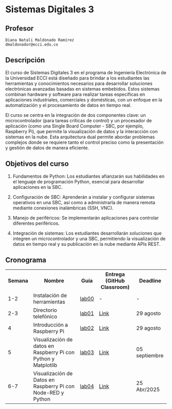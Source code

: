 # Sistemas Digitales 3

## Profesor
```
Diana Natali Maldonado Ramírez
dmaldonador@ecci.edu.co
```

## Descripción

El curso de Sistemas Digitales 3 en el programa de Ingeniería Electrónica de la Universidad ECCI está diseñado para brindar a los estudiantes las herramientas y conocimientos necesarios para desarrollar soluciones electrónicas avanzadas basadas en sistemas embebidos. Estos sistemas combinan hardware y software para realizar tareas específicas en aplicaciones industriales, comerciales y domésticas, con un enfoque en la automatización y el procesamiento de datos en tiempo real.

El curso se centra en la integración de dos componentes clave: un microcontrolador (para tareas críticas de control) y un procesador de aplicación (como una Single Board Computer - SBC, por ejemplo, Raspberry Pi), que permite la visualización de datos y la interacción con sistemas en la nube. Esta arquitectura dual permite abordar problemas complejos donde se requiere tanto el control preciso como la presentación y gestión de datos de manera eficiente.

## Objetivos del curso

1. Fundamentos de Python: Los estudiantes afianzarán sus habilidades en el lenguaje de programación Python, esencial para desarrollar aplicaciones en la SBC.

2. Configuración de SBC: Aprenderán a instalar y configurar sistemas operativos en una SBC, así como a administrarla de manera remota mediante conexiones inalámbricas (SSH, VNC).

3. Manejo de periféricos: Se implementarán aplicaciones para controlar diferentes periféricos.

4. Integración de sistemas: Los estudiantes desarrollarán soluciones que integren un microcontrolador y una SBC, permitiendo la visualización de datos en tiempo real y su publicación en la nube mediante APIs REST.

## Cronograma

<table>
  <tr>
    <th>Semana</th>
    <th>Nombre</th>
    <th>Guía</th>
    <th>Entrega (GitHub Classroom)</th>
    <th>Deadline</th>
  </tr>
  <tr>
    <td>1-2</td>
    <td>Instalación de herramientas</td>
    <td><a href="/labs/00_lab00/README.md">lab00</a></td>
    <td>-</td>
    <td>-</td>
  </tr>
  <tr>
    <td>2-3</td>
    <td>Directorio telefónico</td>
    <td><a href="/labs/01_lab01/README.md">lab01</a></td>
    <td><a href= "https://classroom.github.com/a/tJuprggg">Link</a></td>
    <td>29 agosto</td>
  </tr>
  <tr>
    <td>4</td>
    <td>Introducción a Raspberry Pi </td>
    <td><a href="/labs/02_lab02/REAME.md">lab02</a></td>
    <td><a href= "">Link</a></td>
    <td>29 agosto</td>
  </tr>
  <tr>
    <td>5</td>
    <td>Visualización de datos en Raspberry Pi con Python y Matplotlib </td>
    <td><a href="/labs/03_lab03/README.md">lab03</a></td>
    <td><a href= "https://classroom.github.com/a/mEuuhjlP">Link</a></td>
    <td>05 septiembre</td>
  <tr>
    <td>6-7</td>
    <td>  Visualización de Datos en Raspberry Pi con Node-RED y Python </td>
    <td><a href="/labs/04_lab04/README.md">lab04</a></td>
    <td><a href="">Link </a></td>
    <td>25 Abr/2025</td>
  </tr>
</table>